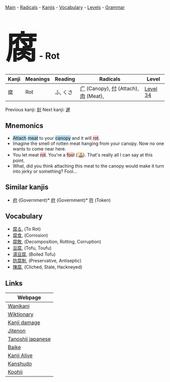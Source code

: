 <style> bigfont {font-size: 100px}</style>
[Main](../index.md) -
[Radicals](../radicals.md) -
[Kanjis](../kanjis.md) -
[Vocabulary](../vocabulary.md) -
[Levels](../levels.md) -
[Grammar](../grammar.md)
# <bigfont> 腐</bigfont> - Rot 

| Kanji | Meanings | Reading | Radicals | Level |
| --- | --- | --- | --- | --- |
| 腐 | Rot | ふ, くさ | [广](../radicals/广.md) (Canopy), [付](../radicals/付.md) (Attach), [肉](../radicals/肉.md) (Meat),  | [Level 34](../levels/wk_level34.md) |

Previous kanji: [刻](刻.md) Next kanji: [遅](遅.md) 

## Mnemonics
 * <span style="background-color:#ADD8E6"> Attach</span> <span style="background-color:#ADD8E6"> meat</span> to your <span style="background-color:#ADD8E6"> canopy</span> and it will <span style="background-color:#ffcccb"> rot</span>.
* Imagine the smell of rotten meat hanging from your canopy. Now no one wants to come near here.
* You let meat <span style="background-color:#ffcccb"> rot</span>. You're a <span style="background-color:#ffcccb"> foo</span>l (<span style="background-color:#fed8b1"> [ふ](https://jisho.org/search/ふ)</span>). That's really all I can say at this point.
* What, did you think attaching this meat to the canopy would make it turn into jerky or something? Fool...


## Similar kanjis
 * [府](府.md) (Government)* [府](府.md) (Government)* [符](符.md) (Token)


## Vocabulary
 * [腐る](../vocabulary/腐.md), (To Rot)
* [腐食](../vocabulary/腐.md), (Corrosion)
* [腐敗](../vocabulary/腐.md), (Decomposition, Rotting, Corruption)
* [豆腐](../vocabulary/腐.md), (Tofu, Toufu)
* [湯豆腐](../vocabulary/腐.md), (Boiled Tofu)
* [防腐剤](../vocabulary/腐.md), (Preservative, Antiseptic)
* [陳腐](../vocabulary/腐.md), (Cliched, Stale, Hackneyed)



## Links 

| Webpage |
| --- |
| [Wanikani          ](https://www.wanikani.com/kanji/腐) |
| [Wiktionary        ](https://en.wiktionary.org/wiki/腐) |
| [Kanji damage      ](http://www.kanjidamage.com/kanji/search?utf8=✓&q=腐) |
| [Jitenon           ](https://jitenon.com/kanji/腐) |
| [Tanoshii japanese ](https://www.tanoshiijapanese.com/dictionary/kanji.cfm?k=腐) |
| [Baike             ](https://baike.baidu.com/item/腐) |
| [Kanji Alive       ](https://app.kanjialive.com/腐) |
| [Kanshudo          ](https://www.kanshudo.com/searchmn?q=腐) |
| [Koohii            ](https://kanji.koohii.com/study/kanji/腐) |
